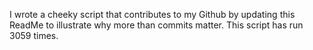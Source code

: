 I wrote a cheeky script that contributes to my Github by updating this ReadMe to illustrate why more than commits matter. This script has run 3059 times.